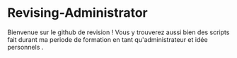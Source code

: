 # Revising-Administrator
Bienvenue sur le github de revision ! Vous y trouverez aussi bien des scripts fait durant ma periode de formation en tant qu'administrateur et idée personnels .


